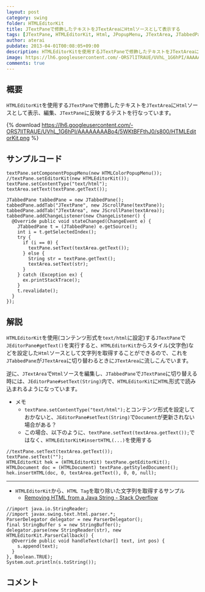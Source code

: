 ```yaml
---
layout: post
category: swing
folder: HTMLEditorKit
title: JTextPaneで修飾したテキストをJTextAreaにHtmlソースとして表示する
tags: [JTextPane, HTMLEditorKit, Html, JPopupMenu, JTextArea, JTabbedPane, ChangeListener]
author: aterai
pubdate: 2013-04-01T00:08:05+09:00
description: HTMLEditorKitを使用するJTextPaneで修飾したテキストをJTextAreaにHtmlソースとして表示、編集、JTextPaneに反映するテストを行なっています。
image: https://lh6.googleusercontent.com/-ORS7lITRAUE/UVhL_1G6hPI/AAAAAAAABo4/5WKtBFFthJ0/s800/HTMLEditorKit.png
comments: true
---
```

## 概要
`HTMLEditorKit`を使用する`JTextPane`で修飾したテキストを`JTextArea`に`Html`ソースとして表示、編集、`JTextPane`に反映するテストを行なっています。

{% download https://lh6.googleusercontent.com/-ORS7lITRAUE/UVhL_1G6hPI/AAAAAAAABo4/5WKtBFFthJ0/s800/HTMLEditorKit.png %}

## サンプルコード
<pre class="prettyprint"><code>textPane.setComponentPopupMenu(new HTMLColorPopupMenu());
//textPane.setEditorKit(new HTMLEditorKit());
textPane.setContentType("text/html");
textArea.setText(textPane.getText());

JTabbedPane tabbedPane = new JTabbedPane();
tabbedPane.addTab("JTextPane", new JScrollPane(textPane));
tabbedPane.addTab("JTextArea", new JScrollPane(textArea));
tabbedPane.addChangeListener(new ChangeListener() {
  @Override public void stateChanged(ChangeEvent e) {
    JTabbedPane t = (JTabbedPane) e.getSource();
    int i = t.getSelectedIndex();
    try {
      if (i == 0) {
        textPane.setText(textArea.getText());
      } else {
        String str = textPane.getText();
        textArea.setText(str);
      }
    } catch (Exception ex) {
      ex.printStackTrace();
    }
    t.revalidate();
  }
});
</code></pre>

## 解説
`HTMLEditorKit`を使用(コンテンツ形式を`text/html`に設定)する`JTextPane`で`JEditorPane#getText()`を実行すると、`HTMLEditorKit`からスタイル(文字色)などを設定した`Html`ソースとして文字列を取得することができるので、これを`JTabbedPane`が`JTextArea`に切り替わるときに`JTextArea`に流しこんでいます。

逆に、`JTextArea`で`Html`ソースを編集し、`JTabbedPane`で`JTextPane`に切り替える時には、`JEditorPane#setText(String)`内で、`HTMLEditorKit`に`HTML`形式で読み込まれるようになっています。

- メモ
    - `textPane.setContentType("text/html");`とコンテンツ形式を設定しておかないと、`JEditorPane#setText(String)`で`Document`が更新されない場合がある？
    - この場合、以下のように、`textPane.setText(textArea.getText());`ではなく、`HTMLEditorKit#insertHTML(...)`を使用する

<!-- dummy comment line for breaking list -->

<pre class="prettyprint"><code>//textPane.setText(textArea.getText());
textPane.setText("");
HTMLEditorKit hek = (HTMLEditorKit) textPane.getEditorKit();
HTMLDocument doc = (HTMLDocument) textPane.getStyledDocument();
hek.insertHTML(doc, 0, textArea.getText(), 0, 0, null);
</code></pre>

- - - -
- `HTMLEditorKit`から、`HTML Tag`を取り除いた文字列を取得するサンプル
    - [Removing HTML from a Java String - Stack Overflow](http://stackoverflow.com/questions/240546/removing-html-from-a-java-string)

<!-- dummy comment line for breaking list -->

<pre class="prettyprint"><code>//import java.io.StringReader;
//import javax.swing.text.html.parser.*;
ParserDelegator delegator = new ParserDelegator();
final StringBuffer s = new StringBuffer();
delegator.parse(new StringReader(str), new HTMLEditorKit.ParserCallback() {
  @Override public void handleText(char[] text, int pos) {
    s.append(text);
  }
}, Boolean.TRUE);
System.out.println(s.toString());
</code></pre>

## コメント
